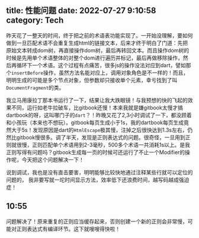 title: 性能问题
date: 2022-07-27 9:10:58
category: Tech
---

昨天花了一整天的时间，终于把之前的术语表功能实现了。一开始没理解，要如何做到一旦匹配术语不会重复生成html的链接文本，后来才终于明白了门道：先把原始文本转成dom树，再直接操作dom树，最后再转回文本。而且操作dom树的时候是先用单个术语整体的对整个dom进行遍历并标记，最后再做移除操作，然后再循环下一个术语。这个过程有点痛苦，很多js的操作没法对应到dart，譬如那个`insertBefore`操作，虽然方法名能对应上，调用对象角色是不一样的！而且，明明生成的可能是多个节点对象，但参数却只接收单个元素，幸亏找到了叫`DocumentFragment`的类。

我立马用康拉丁那本书运行了一下，结果让我大跌眼镜！与我预想的快的飞起的效果不同，运行如老牛拉破车，比gitbook还慢！本来我就是嫌gitbook太慢才搞dartbook的呀，这叫哪门子的`dart`？！昨晚又花了2,3小时调试了一下，都没顾着和小孩玩（本来也不想玩）。gitbook每页生成小于1s，我的dartbook每页生成竟然大于5s！发现原因是dart的`HtmlEscape`极其慢，注掉之后很快达到1.3s左右，仍然比gitbook慢很多。调了半天，发现是正则表达式的问题。很奇怪，一旦用到正则就很慢，正则匹配单个术语用到2-3毫秒，500多个术语一共消耗1s以上。是我正则写得有问题吗？gitbook生成每一页的时候可还运行了不止一个Modifier的操作呢，今天把这个问题解决一下！

说到调试，我也是没有直击要害，明明能够比较快地通过注释某些行就可以定位的问题的， 我非要写就一坨时间显示方法，效率低下还浪费时间，越写码越成强迫症！

10:55
---

问题解决了！原来重复的正则应当缓存起来，否则创建一个新的正则会非常慢，可能对正则表达式有编译环节。这下就嗖嗖得快啦！
